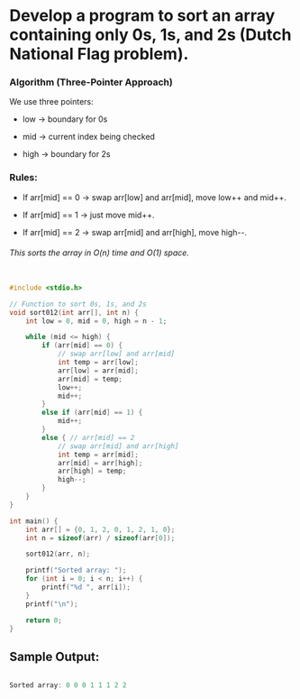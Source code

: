# Develop a program to sort an array containing only 0s, 1s, and 2s (Dutch National Flag problem).

### Algorithm (Three-Pointer Approach)

We use three pointers:

- low → boundary for 0s

- mid → current index being checked

- high → boundary for 2s

### Rules:

- If arr[mid] == 0 → swap arr[low] and arr[mid], move low++ and mid++.

- If arr[mid] == 1 → just move mid++.

- If arr[mid] == 2 → swap arr[mid] and arr[high], move high--.

###### This sorts the array in O(n) time and O(1) space.


```c

#include <stdio.h>

// Function to sort 0s, 1s, and 2s
void sort012(int arr[], int n) {
    int low = 0, mid = 0, high = n - 1;

    while (mid <= high) {
        if (arr[mid] == 0) {
            // swap arr[low] and arr[mid]
            int temp = arr[low];
            arr[low] = arr[mid];
            arr[mid] = temp;
            low++;
            mid++;
        }
        else if (arr[mid] == 1) {
            mid++;
        }
        else { // arr[mid] == 2
            // swap arr[mid] and arr[high]
            int temp = arr[mid];
            arr[mid] = arr[high];
            arr[high] = temp;
            high--;
        }
    }
}

int main() {
    int arr[] = {0, 1, 2, 0, 1, 2, 1, 0};
    int n = sizeof(arr) / sizeof(arr[0]);

    sort012(arr, n);

    printf("Sorted array: ");
    for (int i = 0; i < n; i++) {
        printf("%d ", arr[i]);
    }
    printf("\n");

    return 0;
}


```

## Sample Output:

```c

Sorted array: 0 0 0 1 1 1 2 2 

```
